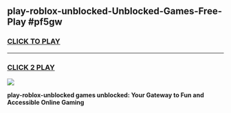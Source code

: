 
## play-roblox-unblocked-Unblocked-Games-Free-Play #pf5gw
<h3>
<a href="https://us.freeplayer.one?title=play-roblox-unblocked&ref=9M">CLICK TO PLAY</a></h3>
<hr>

<h3>
<a href="https://us.freeplayer.one?title=play-roblox-unblocked&ref=9M">CLICK 2 PLAY</a>
  
</h3>

<a href="https://us.freeplayer.one?title=play-roblox-unblocked&ref=9M"><img src="https://clearcache.store/games.png"></a>


**play-roblox-unblocked games unblocked: Your Gateway to Fun and Accessible Online Gaming**
